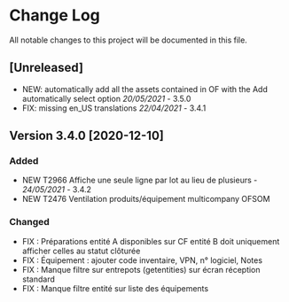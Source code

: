 # Change Log
All notable changes to this project will be documented in this file.

## [Unreleased]
- NEW: automatically add all the assets contained in OF with the Add automatically select option *20/05/2021* - 3.5.0
- FIX: missing en_US translations *22/04/2021* - 3.4.1

## Version 3.4.0 [2020-12-10]

### Added

- NEW T2966 Affiche une seule ligne par lot au lieu de plusieurs - *24/05/2021* - 3.4.2
- NEW T2476 Ventilation produits/équipement multicompany OFSOM

### Changed

- FIX : Préparations entité A disponibles sur CF entité B doit uniquement afficher celles au statut clôturée
- FIX : Équipement : ajouter code inventaire, VPN, n° logiciel, Notes
- FIX : Manque filtre sur entrepots (getentities) sur écran réception standard
- FIX : Manque filtre entité sur liste des équipements



